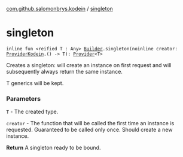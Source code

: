 [com.github.salomonbrys.kodein](index.md) / [singleton](.)

# singleton

`inline fun <reified T : Any> `[`Builder`](-kodein/-builder/index.md)`.singleton(noinline creator: `[`ProviderKodein`](-provider-kodein/index.md)`.() -> T): `[`Provider`](-provider/index.md)`<T>`

Creates a singleton: will create an instance on first request and will subsequently always return the same instance.

T generics will be kept.

### Parameters

`T` - The created type.

`creator` - The function that will be called the first time an instance is requested. Guaranteed to be called only once. Should create a new instance.

**Return**
A singleton ready to be bound.

